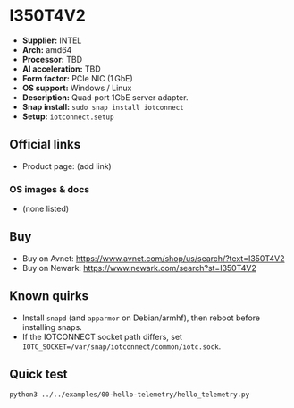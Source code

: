 # I350T4V2

- **Supplier:** INTEL
- **Arch:** amd64
- **Processor:** TBD
- **AI acceleration:** TBD
- **Form factor:** PCIe NIC (1 GbE)
- **OS support:** Windows / Linux
- **Description:** Quad‑port 1GbE server adapter.
- **Snap install:** `sudo snap install iotconnect`
- **Setup:** `iotconnect.setup`

## Official links
- Product page: (add link)

### OS images & docs
- (none listed)

## Buy
- Buy on Avnet: https://www.avnet.com/shop/us/search/?text=I350T4V2
- Buy on Newark: https://www.newark.com/search?st=I350T4V2

## Known quirks
- Install `snapd` (and `apparmor` on Debian/armhf), then reboot before installing snaps.
- If the IOTCONNECT socket path differs, set `IOTC_SOCKET=/var/snap/iotconnect/common/iotc.sock`.

## Quick test
```bash
python3 ../../examples/00-hello-telemetry/hello_telemetry.py
```

